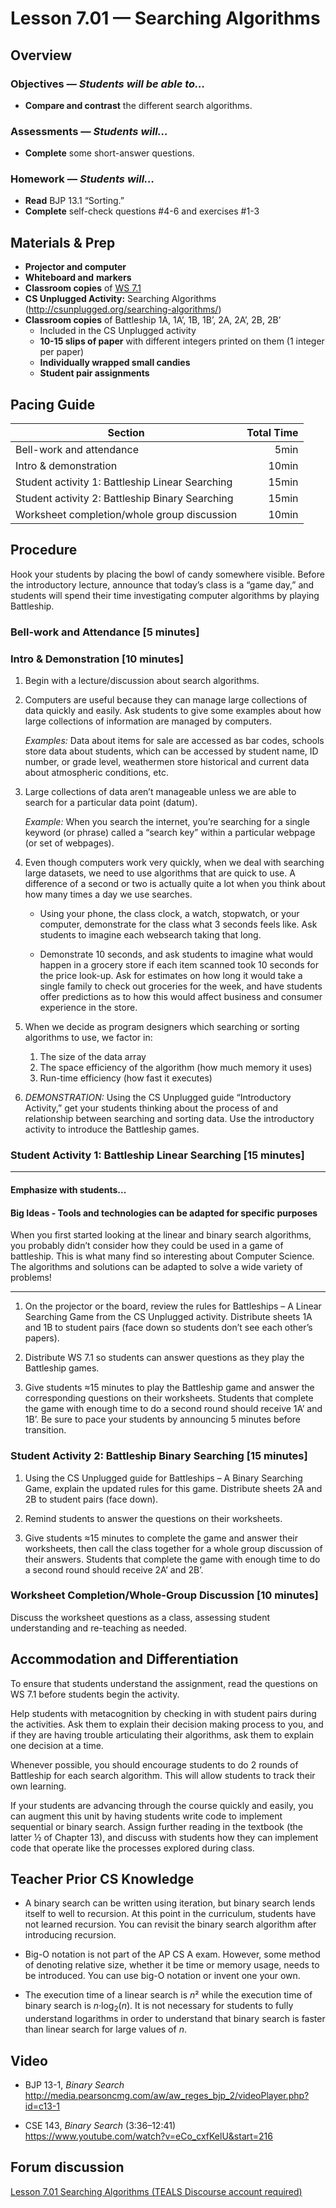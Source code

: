 Lesson 7.01 — Searching Algorithms
====================================================================================================

Overview
--------
### Objectives — _Students will be able to…_
- **Compare and contrast** the different search algorithms.

### Assessments — _Students will…_
- **Complete** some short-answer questions.

### Homework — _Students will…_
- **Read** BJP 13.1 “Sorting.”
- **Complete** self-check questions \#4-6 and exercises \#1-3


Materials & Prep
----------------
- **Projector and computer**
- **Whiteboard and** **markers**
- **Classroom copies** of [WS 7.1]
- **CS Unplugged Activity:** Searching Algorithms (<http://csunplugged.org/searching-algorithms/>)
- **Classroom copies** of Battleship 1A, 1A’, 1B, 1B’, 2A, 2A’, 2B, 2B’
  - Included in the CS Unplugged activity
  - **10-15 slips of paper** with different integers printed on them (1 integer per paper)
  - **Individually wrapped small candies**
  - **Student pair assignments**


Pacing Guide
------------
| Section                                         | Total Time |
|-------------------------------------------------|-----------:|
| Bell-work and attendance                        |       5min |
| Intro & demonstration                           |      10min |
| Student activity 1: Battleship Linear Searching |      15min |
| Student activity 2: Battleship Binary Searching |      15min |
| Worksheet completion/whole group discussion     |      10min |


Procedure
---------
Hook your students by placing the bowl of candy somewhere visible. Before the introductory lecture,
announce that today’s class is a “game day,” and students will spend their time investigating
computer algorithms by playing Battleship.

### Bell-work and Attendance \[5 minutes\]

### Intro & Demonstration \[10 minutes\]

1. Begin with a lecture/discussion about search algorithms.

2. Computers are useful because they can manage large collections of data quickly and easily. Ask
   students to give some examples about how large collections of information are managed by
   computers.

   _Examples:_ Data about items for sale are accessed as bar codes, schools store data about
   students, which can be accessed by student name, ID number, or grade level, weathermen store
   historical and current data about atmospheric conditions, etc.

3. Large collections of data aren’t manageable unless we are able to search for a particular data point (datum).

   _Example:_ When you search the internet, you’re searching for a single keyword (or phrase) called
   a “search key” within a particular webpage (or set of webpages).

4. Even though computers work very quickly, when we deal with searching large datasets, we need to
   use algorithms that are quick to use. A difference of a second or two is actually quite a lot when
   you think about how many times a day we use searches.

   - Using your phone, the class clock, a watch, stopwatch, or your computer, demonstrate for the
     class what 3 seconds feels like. Ask students to imagine each websearch taking that long.

   - Demonstrate 10 seconds, and ask students to imagine what would happen in a grocery store if
     each item scanned took 10 seconds for the price look-up. Ask for estimates on how long it would
     take a single family to check out groceries for the week, and have students offer predictions
     as to how this would affect business and consumer experience in the store.

5. When we decide as program designers which searching or sorting algorithms to use, we factor in:

   1. The size of the data array
   2. The space efficiency of the algorithm (how much memory it uses)
   3. Run-time efficiency (how fast it executes)

6. _DEMONSTRATION:_ Using the CS Unplugged guide “Introductory Activity,” get your students thinking
   about the process of and relationship between searching and sorting data. Use the introductory
   activity to introduce the Battleship games.

### Student Activity 1: Battleship Linear Searching \[15 minutes\]

---

#### Emphasize with students...

#### Big Ideas - Tools and technologies can be adapted for specific purposes

When you first started looking at the linear and binary search algorithms, you probably didn’t consider how they could be used in a game of battleship. This is what many find so interesting about Computer Science. The algorithms and solutions can be adapted to solve a wide variety of problems!

---

1. On the projector or the board, review the rules for Battleships – A Linear Searching Game from
  the CS Unplugged activity. Distribute sheets 1A and 1B to student pairs (face down so students
  don’t see each other’s papers).

2. Distribute WS 7.1 so students can answer questions as they play the Battleship games.

3. Give students ≈15 minutes to play the Battleship game and answer the corresponding questions on
  their worksheets. Students that complete the game with enough time to do a second round should
  receive 1A’ and 1B’. Be sure to pace your students by announcing 5 minutes before transition.

### Student Activity 2: Battleship Binary Searching \[15 minutes\]

1. Using the CS Unplugged guide for Battleships – A Binary Searching Game, explain the updated rules
  for this game. Distribute sheets 2A and 2B to student pairs (face down).

2. Remind students to answer the questions on their worksheets.

3. Give students ≈15 minutes to complete the game and answer their worksheets, then call the class
  together for a whole group discussion of their answers. Students that complete the game with
  enough time to do a second round should receive 2A’ and 2B’.

### Worksheet Completion/Whole-Group Discussion \[10 minutes\]
Discuss the worksheet questions as a class, assessing student understanding and re-teaching as
needed.


Accommodation and Differentiation
---------------------------------
To ensure that students understand the assignment, read the questions on WS 7.1 before students
begin the activity.

Help students with metacognition by checking in with student pairs during the activities. Ask them
to explain their decision making process to you, and if they are having trouble articulating their
algorithms, ask them to explain one decision at a time.

Whenever possible, you should encourage students to do 2 rounds of Battleship for each search
algorithm. This will allow students to track their own learning.

If your students are advancing through the course quickly and easily, you can augment this unit by
having students write code to implement sequential or binary search. Assign further reading in the
textbook (the latter ½ of Chapter 13), and discuss with students how they can implement code that
operate like the processes explored during class.


Teacher Prior CS Knowledge
--------------------------
- A binary search can be written using iteration, but binary search lends itself to well to
  recursion. At this point in the curriculum, students have not learned recursion. You can revisit
  the binary search algorithm after introducing recursion.

- Big-O notation is not part of the AP CS A exam. However, some method of denoting relative size,
  whether it be time or memory usage, needs to be introduced. You can use big-O notation or invent
  one your own.

- The execution time of a linear search is _n_&sup2; while the execution time of binary search is
  _n_&middot;log<sub>2</sub>(_n_). It is not necessary for students to fully understand logarithms
  in order to understand that binary search is faster than linear search for large values of _n_.


Video
-----
- BJP 13-1, _Binary Search_<br>
  <http://media.pearsoncmg.com/aw/aw_reges_bjp_2/videoPlayer.php?id=c13-1>

- CSE 143, _Binary Search_ (3:36–12:41)<br>
  <https://www.youtube.com/watch?v=eCo_cxfKelU&start=216>


Forum discussion
----------------
[Lesson 7.01 Searching Algorithms (TEALS Discourse account required)](http://forums.tealsk12.org/c/unit-7/7-01-searching-algorithms)


[WS 7.1]:   https://raw.githubusercontent.com/TEALSK12/apcsa-public/master/curriculum/Unit7/WS%207.1.docx
